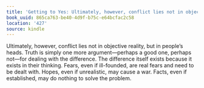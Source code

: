 ```yaml
---
title: 'Getting to Yes: Ultimately, however, conflict lies not in objective reality,…'
book_uuid: 865ca763-be40-4d9f-b75c-e64bcfac2c58
location: '427'
source: kindle
---
```


Ultimately, however, conflict lies not in objective reality, but in people’s heads. Truth is simply one more argument—perhaps a good one, perhaps not—for dealing with the difference. The difference itself exists because it exists in their thinking. Fears, even if ill-founded, are real fears and need to be dealt with. Hopes, even if unrealistic, may cause a war. Facts, even if established, may do nothing to solve the problem.
